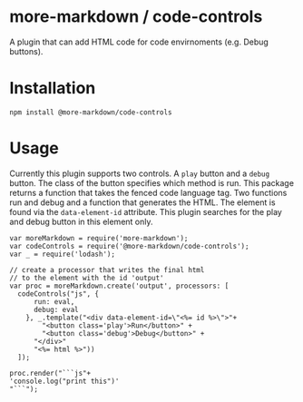 # more-markdown / code-controls

A plugin that can add HTML code for code envirnoments (e.g. Debug buttons).

# Installation

```
npm install @more-markdown/code-controls
```

# Usage

Currently this plugin supports two controls. A `play` button and a `debug` button.
The class of the button specifies which method is run. This package returns a
function that takes the fenced code language tag. Two functions run and debug
and a function that generates the HTML. The element is found via the `data-element-id`
attribute. This plugin searches for the play and debug button in this
element only.

```
var moreMarkdown = require('more-markdown');
var codeControls = require('@more-markdown/code-controls');
var _ = require('lodash');

// create a processor that writes the final html
// to the element with the id 'output'
var proc = moreMarkdown.create('output', processors: [
  codeControls("js", {
      run: eval,
      debug: eval
    }, _.template("<div data-element-id=\"<%= id %>\">"+
        "<button class='play'>Run</button>" +
        "<button class='debug'>Debug</button>" +
      "</div>"
      "<%= html %>"))
  ]);

proc.render("```js"+
'console.log("print this")'
"```");
```

